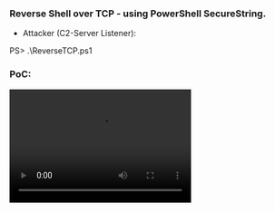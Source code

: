 
### Reverse Shell over TCP - using PowerShell SecureString. ###

- Attacker (C2-Server Listener):

PS> .\ReverseTCP.ps1

### PoC: ###

<video src="ReverseTCP.mp4" width="320" height="200" controls preload></video>

